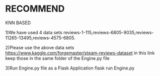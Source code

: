 # RECOMMEND
KNN BASED


1)We have used 4 data sets reviews-1-115,reviews-6805-9035,reviews-11265-13495,reviews-4575-6805.

2)Please use the above data sets  https://www.kaggle.com/forgemaster/steam-reviews-dataset in this link keep those in the same folder of the Engine.py file

3)Run Engine.py file as a Flask Application flask run Engine.py
